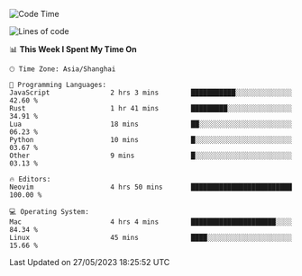 <!--START_SECTION:waka-->
![Code Time](http://img.shields.io/badge/Code%20Time-1%2C374%20hrs%2023%20mins-blue)

![Lines of code](https://img.shields.io/badge/From%20Hello%20World%20I%27ve%20Written-261.4%20thousand%20lines%20of%20code-blue)

📊 **This Week I Spent My Time On** 

```text
🕑︎ Time Zone: Asia/Shanghai

💬 Programming Languages: 
JavaScript               2 hrs 3 mins        ███████████░░░░░░░░░░░░░░   42.60 % 
Rust                     1 hr 41 mins        █████████░░░░░░░░░░░░░░░░   34.91 % 
Lua                      18 mins             ██░░░░░░░░░░░░░░░░░░░░░░░   06.23 % 
Python                   10 mins             █░░░░░░░░░░░░░░░░░░░░░░░░   03.67 % 
Other                    9 mins              █░░░░░░░░░░░░░░░░░░░░░░░░   03.13 % 

🔥 Editors: 
Neovim                   4 hrs 50 mins       █████████████████████████   100.00 % 

💻 Operating System: 
Mac                      4 hrs 4 mins        █████████████████████░░░░   84.34 % 
Linux                    45 mins             ████░░░░░░░░░░░░░░░░░░░░░   15.66 % 
```


 Last Updated on 27/05/2023 18:25:52 UTC
<!--END_SECTION:waka-->
